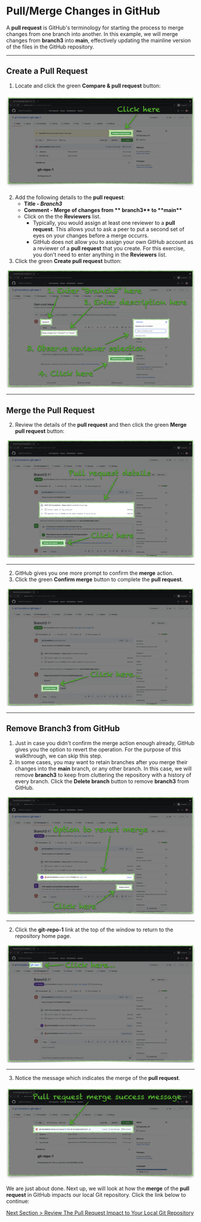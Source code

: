 # Pull/Merge Changes in GitHub

A **pull request** is GitHub's terminology for starting the process to merge changes from one branch into another. In this example, we will merge changes from **branch3** into **main**, effectively updating the mainline version of the files in the GitHub repository.

---

## Create a Pull Request

1. Locate and click the green **Compare & pull request** button:

![github-pull-request-initiate](../images/github-pull-request-initiate.png "Initiate pull request")

2. Add the following details to the **pull request**:
   - **Title - _Branch3_**
   - **Comment - Merge of changes from \*\* branch3\*\* to \*\*main\*\***
   - Click on the the **Reviewers** list.
     - Typically, you would assign at least one reviewer to a **pull request**. This allows yout to ask a peer to put a second set of eyes on your changes before a merge occurrs.
     - GitHub does not allow you to assign your own GitHub account as a reviewer of a **pull request** that you create. For this exercise, you don't need to enter anything in the **Reviewers** list.
3. Click the green **Create pull request** button:

![github-pull-request-open](../images/github-pull-request-open.png "Create pull request")

---

## Merge the Pull Request

2. Review the details of the **pull request** and then click the green **Merge pull request** button:

![github-pull-request-merge](../images/github-pull-request-merge.png "Merge pull request")

---

2. GitHub gives you one more prompt to confirm the **merge** action.
3. Click the green **Confirm merge** button to complete the **pull request**.

![github-pull-request-merge-confirm](../images/github-pull-request-merge-confirm.png "Confirm pull request merge")

---

## Remove Branch3 from GitHub

1. Just in case you didn't confirm the merge action enough already, GitHub gives you the option to revert the operation. For the purpose of this walkthrough, we can skip this step.
2. In some cases, you may want to retain branches after you merge their changes into the **main** branch, or any other branch. In this case, we will remove **branch3** to keep from cluttering the repository with a history of every branch. Click the **Delete branch** button to remove **branch3** from GitHub.

![github-pull-branch-delete](../images/github-pull-branch-delete.png "Delete branch 'branch3'")

---

2. Click the **git-repo-1** link at the top of the window to return to the repository home page.

![github-pull-branch-delete-done](../images/github-pull-branch-delete-done.png "Return to repository home page")

---

3. Notice the message which indicates the merge of the **pull request**.

![github-pull-request-complete](../images/github-pull-request-complete.png "Review pull request success message")

We are just about done. Next up, we will look at how the **merge** of the **pull request** in GitHub impacts our local Git repository. Click the link below to continue:

[Next Section > Review The Pull Request Impact to Your Local Git Repository](section_12.md "Review The Pull Request Impact to Your Local Git Repository")
